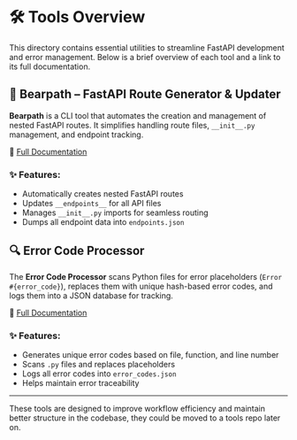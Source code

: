 # 🛠 Tools Overview

This directory contains essential utilities to streamline FastAPI development and error management. Below is a brief overview of each tool and a link to its full documentation.

## 🐻 **Bearpath** – FastAPI Route Generator & Updater
**Bearpath** is a CLI tool that automates the creation and management of nested FastAPI routes. It simplifies handling route files, `__init__.py` management, and endpoint tracking.

🔗 [Full Documentation](../docs/tools/bearpath.md)

### ✨ Features:
- Automatically creates nested FastAPI routes
- Updates `__endpoints__` for all API files
- Manages `__init__.py` imports for seamless routing
- Dumps all endpoint data into `endpoints.json`

## 🔍 **Error Code Processor**
The **Error Code Processor** scans Python files for error placeholders (`Error #{error_code}`), replaces them with unique hash-based error codes, and logs them into a JSON database for tracking.

🔗 [Full Documentation](../docs/tools/error_code_gen.md)

### ✨ Features:
- Generates unique error codes based on file, function, and line number
- Scans `.py` files and replaces placeholders
- Logs all error codes into `error_codes.json`
- Helps maintain error traceability

---

These tools are designed to improve workflow efficiency and maintain better structure in the codebase, they could be moved to a tools repo later on. 

